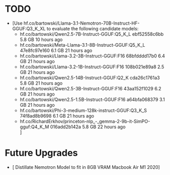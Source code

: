 # TODO

- [Use hf.co/bartowski/Llama-3.1-Nemotron-70B-Instruct-HF-GGUF:Q3_K_XL  to evaluate the following candidate models:
    - hf.co/bartowski/Qwen2.5-7B-Instruct-GGUF:Q5_K_L                        ebf52558c6bb    5.8 GB    10 hours ago    
    - hf.co/bartowski/Meta-Llama-3.1-8B-Instruct-GGUF:Q5_K_L                 47e8fc97e160    6.1 GB    21 hours ago    
    - hf.co/bartowski/Llama-3.2-3B-Instruct-GGUF:F16                         68bfdddd17b0    6.4 GB    21 hours ago    
    - hf.co/bartowski/Llama-3.2-1B-Instruct-GGUF:F16                         108b021e89a8    2.5 GB    21 hours ago    
    - hf.co/bartowski/Qwen2.5-14B-Instruct-GGUF:Q2_K                         cda26c1761a3    5.8 GB    21 hours ago    
    - hf.co/bartowski/Qwen2.5-3B-Instruct-GGUF:F16                           43aa152f1029    6.2 GB    21 hours ago    
    - hf.co/bartowski/Qwen2.5-1.5B-Instruct-GGUF:F16                         a64bfa068379    3.1 GB    21 hours ago    
    - hf.co/bartowski/Phi-3-medium-128k-instruct-GGUF:Q3_K_S                 74f8ad8b9698    6.1 GB    21 hours ago    
    - hf.co/RichardErkhov/princeton-nlp_-_gemma-2-9b-it-SimPO-gguf:Q4_K_M    016add2b142a    5.8 GB    22 hours ago   
  ] 

# Future Upgrades
- [ Distillate Nemotron Model to fit in 8GB VRAM Macbook Air M1 2020] 